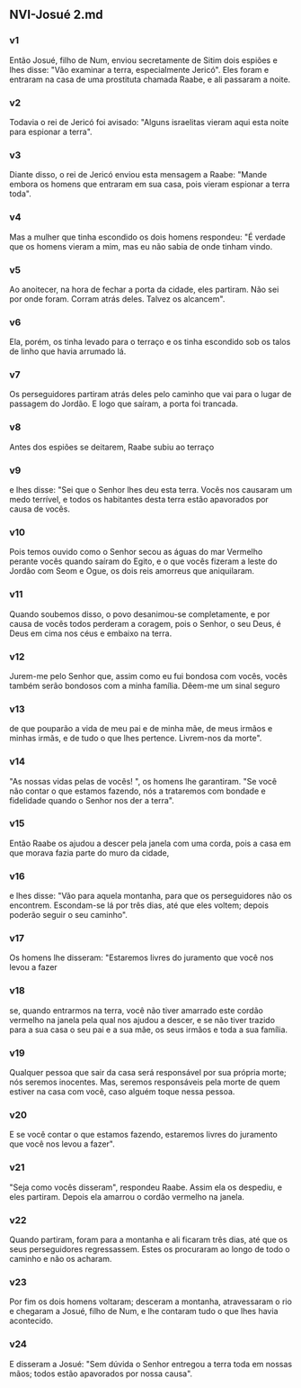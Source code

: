 ## NVI-Josué 2.md
### v1
 Então Josué, filho de Num, enviou secretamente de Sitim dois espiões e lhes disse: "Vão examinar a terra, especialmente Jericó". Eles foram e entraram na casa de uma prostituta chamada Raabe, e ali passaram a noite.
### v2
 Todavia o rei de Jericó foi avisado: "Alguns israelitas vieram aqui esta noite para espionar a terra".
### v3
 Diante disso, o rei de Jericó enviou esta mensagem a Raabe: "Mande embora os homens que entraram em sua casa, pois vieram espionar a terra toda".
### v4
 Mas a mulher que tinha escondido os dois homens respondeu: "É verdade que os homens vieram a mim, mas eu não sabia de onde tinham vindo.
### v5
 Ao anoitecer, na hora de fechar a porta da cidade, eles partiram. Não sei por onde foram. Corram atrás deles. Talvez os alcancem".
### v6
 Ela, porém, os tinha levado para o terraço e os tinha escondido sob os talos de linho que havia arrumado lá.
### v7
 Os perseguidores partiram atrás deles pelo caminho que vai para o lugar de passagem do Jordão. E logo que saíram, a porta foi trancada.
### v8
 Antes dos espiões se deitarem, Raabe subiu ao terraço
### v9
 e lhes disse: "Sei que o Senhor lhes deu esta terra. Vocês nos causaram um medo terrível, e todos os habitantes desta terra estão apavorados por causa de vocês.
### v10
 Pois temos ouvido como o Senhor secou as águas do mar Vermelho perante vocês quando saíram do Egito, e o que vocês fizeram a leste do Jordão com Seom e Ogue, os dois reis amorreus que aniquilaram.
### v11
 Quando soubemos disso, o povo desanimou-se completamente, e por causa de vocês todos perderam a coragem, pois o Senhor, o seu Deus, é Deus em cima nos céus e embaixo na terra.
### v12
 Jurem-me pelo Senhor que, assim como eu fui bondosa com vocês, vocês também serão bondosos com a minha família. Dêem-me um sinal seguro
### v13
 de que pouparão a vida de meu pai e de minha mãe, de meus irmãos e minhas irmãs, e de tudo o que lhes pertence. Livrem-nos da morte".
### v14
 "As nossas vidas pelas de vocês! ", os homens lhe garantiram. "Se você não contar o que estamos fazendo, nós a trataremos com bondade e fidelidade quando o Senhor nos der a terra".
### v15
 Então Raabe os ajudou a descer pela janela com uma corda, pois a casa em que morava fazia parte do muro da cidade,
### v16
 e lhes disse: "Vão para aquela montanha, para que os perseguidores não os encontrem. Escondam-se lá por três dias, até que eles voltem; depois poderão seguir o seu caminho".
### v17
 Os homens lhe disseram: "Estaremos livres do juramento que você nos levou a fazer
### v18
 se, quando entrarmos na terra, você não tiver amarrado este cordão vermelho na janela pela qual nos ajudou a descer, e se não tiver trazido para a sua casa o seu pai e a sua mãe, os seus irmãos e toda a sua família.
### v19
 Qualquer pessoa que sair da casa será responsável por sua própria morte; nós seremos inocentes. Mas, seremos responsáveis pela morte de quem estiver na casa com você, caso alguém toque nessa pessoa.
### v20
 E se você contar o que estamos fazendo, estaremos livres do juramento que você nos levou a fazer".
### v21
 "Seja como vocês disseram", respondeu Raabe. Assim ela os despediu, e eles partiram. Depois ela amarrou o cordão vermelho na janela.
### v22
 Quando partiram, foram para a montanha e ali ficaram três dias, até que os seus perseguidores regressassem. Estes os procuraram ao longo de todo o caminho e não os acharam.
### v23
 Por fim os dois homens voltaram; desceram a montanha, atravessaram o rio e chegaram a Josué, filho de Num, e lhe contaram tudo o que lhes havia acontecido.
### v24
 E disseram a Josué: "Sem dúvida o Senhor entregou a terra toda em nossas mãos; todos estão apavorados por nossa causa".
